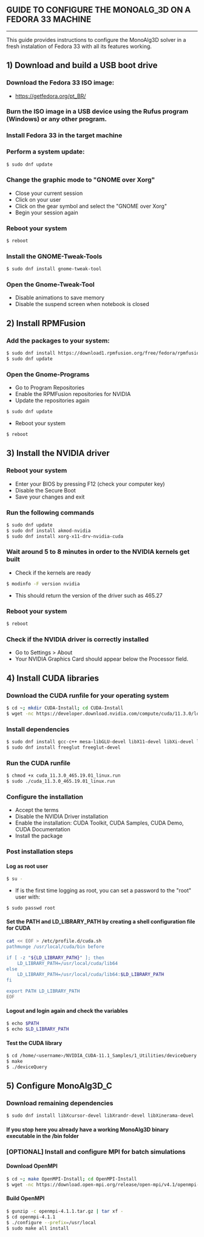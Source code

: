 ## GUIDE TO CONFIGURE THE MONOALG_3D ON A FEDORA 33 MACHINE

----------------------------------------------------------

This guide provides instructions to configure the MonoAlg3D solver in a fresh instalation of Fedora 33 with all its features working.

## 1) Download and build a USB boot drive

### Download the Fedora 33 ISO image:

- https://getfedora.org/pt_BR/

### Burn the ISO image in a USB device using the Rufus program (Windows) or any other program.

### Install Fedora 33 in the target machine

### Perform a system update:

```sh
$ sudo dnf update
```

### Change the graphic mode to "GNOME over Xorg"

- Close your current session
- Click on your user
- Click on the gear symbol and select the "GNOME over Xorg"
- Begin your session again

### Reboot your system

```sh
$ reboot
```

### Install the GNOME-Tweak-Tools

```sh
$ sudo dnf install gnome-tweak-tool
```

### Open the Gnome-Tweak-Tool

- Disable animations to save memory
- Disable the suspend screen when notebook is closed

## 2) Install RPMFusion

### Add the packages to your system:

```sh
$ sudo dnf install https://download1.rpmfusion.org/free/fedora/rpmfusion-free-release-$(rpm -E %fedora).noarch.rpm https://download1.rpmfusion.org/nonfree/fedora/rpmfusion-nonfree-release-$(rpm -E %fedora).noarch.rpm
$ sudo dnf update
```

### Open the Gnome-Programs

- Go to Program Repositories
- Enable the RPMFusion repositories for NVIDIA
- Update the repositories again

```sh
$ sudo dnf update
```

- Reboot your system

```sh
$ reboot
```

## 3) Install the NVIDIA driver

### Reboot your system

- Enter your BIOS by pressing F12 (check your computer key)
- Disable the Secure Boot
- Save your changes and exit

### Run the following commands

```sh
$ sudo dnf update
$ sudo dnf install akmod-nvidia
$ sudo dnf install xorg-x11-drv-nvidia-cuda
```

### Wait around 5 to 8 minutes in order to the NVIDIA kernels get built

- Check if the kernels are ready

```sh
$ modinfo -F version nvidia
```

- This should return the version of the driver such as 465.27

### Reboot your system

```sh
$ reboot
```

### Check if the NVIDIA driver is correctly installed 

- Go to Settings > About
- Your NVIDIA Graphics Card should appear below the Processor field.

## 4) Install CUDA libraries

### Download the CUDA runfile for your operating system

```sh
$ cd ~; mkdir CUDA-Install; cd CUDA-Install
$ wget -nc https://developer.download.nvidia.com/compute/cuda/11.3.0/local_installers/cuda_11.3.0_465.19.01_linux.run
```

### Install dependencies

```sh
$ sudo dnf install gcc-c++ mesa-libGLU-devel libX11-devel libXi-devel libXmu-devel
$ sudo dnf install freeglut freeglut-devel
```

### Run the CUDA runfile

```sh
$ chmod +x cuda_11.3.0_465.19.01_linux.run
$ sudo ./cuda_11.3.0_465.19.01_linux.run
```

### Configure the installation

- Accept the terms
- Disable the NVIDIA Driver installation
- Enable the installation: CUDA Toolkit, CUDA Samples, CUDA Demo, CUDA Documentation
- Install the package

### Post installation steps

#### Log as root user

```sh
$ su -
```

- If is the first time logging as root, you can set a password to the "root" user with:

```sh
$ sudo passwd root
```

#### Set the PATH and LD_LIBRARY_PATH by creating a shell configuration file for CUDA

```sh
cat << EOF > /etc/profile.d/cuda.sh
pathmunge /usr/local/cuda/bin before

if [ -z "${LD_LIBRARY_PATH}" ]; then
    LD_LIBRARY_PATH=/usr/local/cuda/lib64
else
    LD_LIBRARY_PATH=/usr/local/cuda/lib64:$LD_LIBRARY_PATH
fi

export PATH LD_LIBRARY_PATH
EOF
```

#### Logout and login again and check the variables

```sh
$ echo $PATH
$ echo $LD_LIBRARY_PATH
```

#### Test the CUDA library

```sh
$ cd /home/<username>/NVIDIA_CUDA-11.1_Samples/1_Utilities/deviceQuery
$ make
$ ./deviceQuery
```

## 5) Configure MonoAlg3D_C

### Download remaining dependencies

```sh
$ sudo dnf install libXcursor-devel libXrandr-devel libXinerama-devel
```

#### If you stop here you already have a working MonoAlg3D binary executable in the /bin folder

### [OPTIONAL] Install and configure MPI for batch simulations

#### Download OpenMPI

```sh
$ cd ~; make OpenMPI-Install; cd OpenMPI-Install
$ wget -nc https://download.open-mpi.org/release/open-mpi/v4.1/openmpi-4.1.1.tar.gz
```

#### Build OpenMPI

```sh
$ gunzip -c openmpi-4.1.1.tar.gz | tar xf -
$ cd openmpi-4.1.1
$ ./configure --prefix=/usr/local
$ sudo make all install
```
